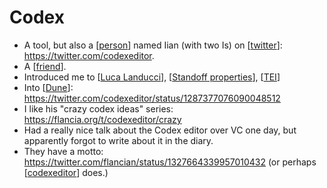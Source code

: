 # Codex
- A tool, but also a [[person]] named Iian (with two Is) on [[twitter]]: https://twitter.com/codexeditor.
- A [[friend]].
- Introduced me to [[Luca Landucci]], [[Standoff properties]], [[TEI]]
- Into [[Dune]]: https://twitter.com/codexeditor/status/1287377076090048512
- I like his "crazy codex ideas" series: https://flancia.org/t/codexeditor/crazy
- Had a really nice talk about the Codex editor over VC one day, but apparently forgot to write about it in the diary.
- They have a motto: https://twitter.com/flancian/status/1327664339957010432 (or perhaps [[codexeditor]] does.)

[//begin]: # "Autogenerated link references for markdown compatibility"
[person]: person "Person"
[twitter]: twitter "Twitter"
[friend]: friend "Friend"
[Luca Landucci]: luca-landucci "Luca Landucci"
[Standoff properties]: standoff-properties "Standoff Properties"
[TEI]: tei "Tei"
[Dune]: dune "Dune"
[codexeditor]: codexeditor "Codexeditor"
[//end]: # "Autogenerated link references"
